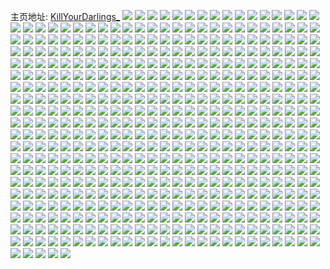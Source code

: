 主页地址: [KillYourDarlings_](https://weibo.com/u/5675084008) 
![](https://wx4.sinaimg.cn/mw2000/006c44B2gy1grkcmzh62hj60ts1nukjm02.jpg) 
![](https://wx4.sinaimg.cn/mw2000/006c44B2gy1grioc88f23j30wc0dmjw3.jpg) 
![](https://wx4.sinaimg.cn/mw2000/006c44B2gy1grioatio2ej30q00q0q6l.jpg) 
![](https://wx4.sinaimg.cn/mw2000/006c44B2gy1grdfnotu1mj31w11vi4av.jpg) 
![](https://wx4.sinaimg.cn/mw2000/006c44B2gy1grdfnuifycj321f20j16f.jpg) 
![](https://wx4.sinaimg.cn/mw2000/006c44B2gy1grcb7qjt9ej30yi22okjo.jpg) 
![](https://wx4.sinaimg.cn/mw2000/006c44B2gy1grb4yw6gv0j31220y6tfx.jpg) 
![](https://wx4.sinaimg.cn/mw2000/006c44B2gy1gr9xqyslvgj32c03401kx.jpg) 
![](https://wx4.sinaimg.cn/mw2000/006c44B2gy1gr8x1989a4j30dc0500t4.jpg) 
![](https://wx4.sinaimg.cn/mw2000/006c44B2gy1gr61z2fl90j32c0340qtp.jpg) 
![](https://wx4.sinaimg.cn/mw2000/006c44B2gy1gr61z4l1njj62c0340qun02.jpg) 
![](https://wx4.sinaimg.cn/mw2000/006c44B2gy1gr61z0hb47j32c0340b0w.jpg) 
![](https://wx4.sinaimg.cn/mw2000/006c44B2gy1gr61z78rxmj32c03404oe.jpg) 
![](https://wx4.sinaimg.cn/mw2000/006c44B2gy1gr2mij1nrmj31y62xbqv6.jpg) 
![](https://wx4.sinaimg.cn/mw2000/006c44B2gy1gr2mftvchcj31jk2abb29.jpg) 
![](https://wx4.sinaimg.cn/mw2000/006c44B2gy1gr0khbdt8ej30ru1ag490.jpg) 
![](https://wx4.sinaimg.cn/mw2000/006c44B2gy1gqzdhpvbm4j30yi0wx10c.jpg) 
![](https://wx4.sinaimg.cn/mw2000/006c44B2gy1gqz5e2w9yzj31o0280x6p.jpg) 
![](https://wx4.sinaimg.cn/mw2000/006c44B2gy1gqz5diimf7j31o0280x6p.jpg) 
![](https://wx4.sinaimg.cn/mw2000/006c44B2gy1gqz5dpcmyfj31o0280e82.jpg) 
![](https://wx4.sinaimg.cn/mw2000/006c44B2gy1gqz5du25uyj31o02807wi.jpg) 
![](https://wx4.sinaimg.cn/mw2000/006c44B2gy1gqxfjki1myj312f12fk9i.jpg) 
![](https://wx4.sinaimg.cn/mw2000/006c44B2gy1gqxfjjlr54j313x1am4qp.jpg) 
![](https://wx4.sinaimg.cn/mw2000/006c44B2gy1gqqio2uxykj32ds1sce82.jpg) 
![](https://wx4.sinaimg.cn/mw2000/006c44B2gy1gqqio53e0aj32c03404qq.jpg) 
![](https://wx4.sinaimg.cn/mw2000/006c44B2gy1gqqinzh7clj32c0340qv7.jpg) 
![](https://wx4.sinaimg.cn/mw2000/006c44B2gy1gqpy8xzx40j32c0340e4r.jpg) 
![](https://wx4.sinaimg.cn/mw2000/006c44B2gy1gqeyyiulrej30kr0zkwhp.jpg) 
![](https://wx4.sinaimg.cn/mw2000/006c44B2gy1gq8u6qrb64j30ru1wrguc.jpg) 
![](https://wx4.sinaimg.cn/mw2000/006c44B2gy1gq5pe9njtgj30es0esq4f.jpg) 
![](https://wx4.sinaimg.cn/mw2000/006c44B2gy1gq58jb4v1vj30sw1qjk05.jpg) 
![](https://wx4.sinaimg.cn/mw2000/006c44B2gy1gq58j933rtj30st1qb7h7.jpg) 
![](https://wx4.sinaimg.cn/mw2000/006c44B2gy1gq58ja9pwkj30p11i6k0l.jpg) 
![](https://wx4.sinaimg.cn/mw2000/006c44B2gy1gq58j7m5pdj30tf1rogxy.jpg) 
![](https://wx4.sinaimg.cn/mw2000/006c44B2gy1gpzrsvb9awj31ac1psb2g.jpg) 
![](https://wx4.sinaimg.cn/mw2000/006c44B2gy1gpzrt5fhsoj31ac1psnpj.jpg) 
![](https://wx4.sinaimg.cn/mw2000/006c44B2gy1gpzrtfmxvmj31ac1psqvc.jpg) 
![](https://wx4.sinaimg.cn/mw2000/006c44B2gy1gpzrtof94aj31ac1ps4qw.jpg) 
![](https://wx4.sinaimg.cn/mw2000/006c44B2gy1gpzru093j9j31ac1ps1l5.jpg) 
![](https://wx4.sinaimg.cn/mw2000/006c44B2gy1gpzruabbx2j31ac1psx6w.jpg) 
![](https://wx4.sinaimg.cn/mw2000/006c44B2gy1gpzrukcr0wj31ac1ps4qx.jpg) 
![](https://wx4.sinaimg.cn/mw2000/006c44B2gy1gpzrutp23hj31ac1psb2g.jpg) 
![](https://wx4.sinaimg.cn/mw2000/006c44B2gy1gpzrsl783nj31ac1psx6v.jpg) 
![](https://wx4.sinaimg.cn/mw2000/006c44B2gy1gpykucfrs2j30u0148wu7.jpg) 
![](https://wx4.sinaimg.cn/mw2000/006c44B2gy1gpv9r398f7j30jl0u0ngj.jpg) 
![](https://wx4.sinaimg.cn/mw2000/006c44B2gy1gpv9r9gkkmj30u0190e81.jpg) 
![](https://wx4.sinaimg.cn/mw2000/006c44B2gy1gpv9rd401qj31ds22n4ok.jpg) 
![](https://wx4.sinaimg.cn/mw2000/006c44B2gy1gpv9retsp5j31900u0gxf.jpg) 
![](https://wx4.sinaimg.cn/mw2000/006c44B2gy1gpv96eat6hj322o340npe.jpg) 
![](https://wx4.sinaimg.cn/mw2000/006c44B2gy1gpv6b4h52tj30u0140thg.jpg) 
![](https://wx4.sinaimg.cn/mw2000/006c44B2gy1gpv6b4u6tjj30u0140ai4.jpg) 
![](https://wx4.sinaimg.cn/mw2000/006c44B2gy1gpv1th99fxj31ps1acqv9.jpg) 
![](https://wx4.sinaimg.cn/mw2000/006c44B2gy1gptijz41uxj30yi22o7wj.jpg) 
![](https://wx4.sinaimg.cn/mw2000/006c44B2gy1gptik190q9j30yi22o7wj.jpg) 
![](https://wx4.sinaimg.cn/mw2000/006c44B2gy1gptik44hdlj30yi22ob2b.jpg) 
![](https://wx4.sinaimg.cn/mw2000/006c44B2gy1gptik7eeq9j30yi22o7wi.jpg) 
![](https://wx4.sinaimg.cn/mw2000/006c44B2gy1gptijwsdbuj30yi22ob2b.jpg) 
![](https://wx4.sinaimg.cn/mw2000/006c44B2gy1gptik8u1nvj30yi22ou0x.jpg) 
![](https://wx4.sinaimg.cn/mw2000/006c44B2gy1gptikaxzujj30yi22o7wj.jpg) 
![](https://wx4.sinaimg.cn/mw2000/006c44B2gy1gptilxx550j30yi22ob2b.jpg) 
![](https://wx4.sinaimg.cn/mw2000/006c44B2gy1gprdi25ogmj30yi22oqvd.jpg) 
![](https://wx4.sinaimg.cn/mw2000/006c44B2gy1gpr8jlbwihj30yi22owng.jpg) 
![](https://wx4.sinaimg.cn/mw2000/006c44B2gy1gpq5gfxr03j30yi22ku0n.jpg) 
![](https://wx4.sinaimg.cn/mw2000/006c44B2gy1gpo111a32tj33402c0kjm.jpg) 
![](https://wx4.sinaimg.cn/mw2000/006c44B2gy1gpn1cpp38qj32c0340u0x.jpg) 
![](https://wx4.sinaimg.cn/mw2000/006c44B2gy1gpn1d1cey7j32c0340115.jpg) 
![](https://wx4.sinaimg.cn/mw2000/006c44B2gy1gpn1d5cvo4j32c0340npd.jpg) 
![](https://wx4.sinaimg.cn/mw2000/006c44B2gy1gpn1cnasa3j32801o0b2a.jpg) 
![](https://wx4.sinaimg.cn/mw2000/006c44B2gy1gpn1chopruj32c03404qq.jpg) 
![](https://wx4.sinaimg.cn/mw2000/006c44B2gy1gpn1db4bt7j32801o0qv6.jpg) 
![](https://wx4.sinaimg.cn/mw2000/006c44B2gy1gpn1cu2xqrj32801o0b2a.jpg) 
![](https://wx4.sinaimg.cn/mw2000/006c44B2gy1gpn1cyrknrj32c0340u0x.jpg) 
![](https://wx4.sinaimg.cn/mw2000/006c44B2gy1gpn1cf75asj32801o04qq.jpg) 
![](https://wx4.sinaimg.cn/mw2000/006c44B2gy1gpjiok2xogj30j30c2jsk.jpg) 
![](https://wx4.sinaimg.cn/mw2000/006c44B2gy1gpilfphvzoj30yi22oh3x.jpg) 
![](https://wx4.sinaimg.cn/mw2000/006c44B2gy1gpilfq6hhrj30tz0aqwhf.jpg) 
![](https://wx4.sinaimg.cn/mw2000/006c44B2gy1gphc7u07fgj33402c0npd.jpg) 
![](https://wx4.sinaimg.cn/mw2000/006c44B2gy1gphcng8gusj33402c0e82.jpg) 
![](https://wx4.sinaimg.cn/mw2000/006c44B2gy1gphcncktohj33402c0hdu.jpg) 
![](https://wx4.sinaimg.cn/mw2000/006c44B2gy1gphc7glbw5j33402c0e82.jpg) 
![](https://wx4.sinaimg.cn/mw2000/006c44B2gy1gphcnjaurmj33402c0b2a.jpg) 
![](https://wx4.sinaimg.cn/mw2000/006c44B2gy1gphcnnrk1ij33402c0hdu.jpg) 
![](https://wx4.sinaimg.cn/mw2000/006c44B2gy1gphcnqkikgj33402c0u0x.jpg) 
![](https://wx4.sinaimg.cn/mw2000/006c44B2gy1gphcnv44xoj33402c0b2a.jpg) 
![](https://wx4.sinaimg.cn/mw2000/006c44B2gy1gphcp8xrzoj32c03407wi.jpg) 
![](https://wx4.sinaimg.cn/mw2000/006c44B2gy1gpejr76l7cj30e60d7dkt.jpg) 
![](https://wx4.sinaimg.cn/mw2000/006c44B2gy1gpdvp3stntj32c03401kz.jpg) 
![](https://wx4.sinaimg.cn/mw2000/006c44B2gy1gpdhp6erhgj31jk1jk1kx.jpg) 
![](https://wx4.sinaimg.cn/mw2000/006c44B2gy1gpdhp7l6gej31jk1jk1kx.jpg) 
![](https://wx4.sinaimg.cn/mw2000/006c44B2gy1gpdhp9flbcj311x1kw4ly.jpg) 
![](https://wx4.sinaimg.cn/mw2000/006c44B2gy1gpdhp8jol8j30xc1h2n8x.jpg) 
![](https://wx4.sinaimg.cn/mw2000/006c44B2gy1gpdhnn7ru1j30kg0pkgn9.jpg) 
![](https://wx4.sinaimg.cn/mw2000/006c44B2gy1gpddrxq05wj30bt0aqq3z.jpg) 
![](https://wx4.sinaimg.cn/mw2000/006c44B2gy1gpdaipeimoj30ru0yxgtu.jpg) 
![](https://wx4.sinaimg.cn/mw2000/006c44B2ly1gp4l3d587aj30hs0gtq4q.jpg) 
![](https://wx4.sinaimg.cn/mw2000/006c44B2ly1gp3hh4gv7jj30yi1rj140.jpg) 
![](https://wx4.sinaimg.cn/mw2000/006c44B2ly1gp3hh5a70dj30cm0hd76g.jpg) 
![](https://wx4.sinaimg.cn/mw2000/006c44B2ly1gp162umswzj32xh4e7kjo.jpg) 
![](https://wx4.sinaimg.cn/mw2000/006c44B2gy1goybgiodkgj30go0h3tai.jpg) 
![](https://wx4.sinaimg.cn/mw2000/006c44B2gy1goybgj3bjzj30gm09vgnu.jpg) 
![](https://wx4.sinaimg.cn/mw2000/006c44B2gy1gov9nniffjj32801o01ky.jpg) 
![](https://wx4.sinaimg.cn/mw2000/006c44B2gy1gov9npgtp1j32801o01ky.jpg) 
![](https://wx4.sinaimg.cn/mw2000/006c44B2gy1gov4t3nmnoj32c0340qv5.jpg) 
![](https://wx4.sinaimg.cn/mw2000/006c44B2gy1gov4t5lmbzj32c0340kjl.jpg) 
![](https://wx4.sinaimg.cn/mw2000/006c44B2ly1gorvj82wysj32c0340du1.jpg) 
![](https://wx4.sinaimg.cn/mw2000/006c44B2ly1gorvj5ud58j32c0340hdt.jpg) 
![](https://wx4.sinaimg.cn/mw2000/006c44B2ly1gorvj4kp09j30pt1eah13.jpg) 
![](https://wx4.sinaimg.cn/mw2000/006c44B2ly1gopl765sx8j31ps1acnpk.jpg) 
![](https://wx4.sinaimg.cn/mw2000/006c44B2ly1gopl7bw2fcj31ps1ackju.jpg) 
![](https://wx4.sinaimg.cn/mw2000/006c44B2ly1gopl7hxkrfj31ps1acx6v.jpg) 
![](https://wx4.sinaimg.cn/mw2000/006c44B2ly1gopl7npwj7j31ps1acu14.jpg) 
![](https://wx4.sinaimg.cn/mw2000/006c44B2ly1gopl7s38wqj31ps1acu14.jpg) 
![](https://wx4.sinaimg.cn/mw2000/006c44B2ly1gopl720ba5j31ps15in1l.jpg) 
![](https://wx4.sinaimg.cn/mw2000/006c44B2ly1golrll2tlkj30ru10idt9.jpg) 
![](https://wx4.sinaimg.cn/mw2000/006c44B2ly1golrlje5lrj30ru10knam.jpg) 
![](https://wx4.sinaimg.cn/mw2000/006c44B2ly1golrllo32xj30ny0ol74m.jpg) 
![](https://wx4.sinaimg.cn/mw2000/006c44B2ly1golrln4kudj30ru0sjqc6.jpg) 
![](https://wx4.sinaimg.cn/mw2000/006c44B2ly1golrle63byj30ru0s2k0u.jpg) 
![](https://wx4.sinaimg.cn/mw2000/006c44B2ly1golrlm1yftj30ny0ol74m.jpg) 
![](https://wx4.sinaimg.cn/mw2000/006c44B2ly1golrlcri27j31mc25sb29.jpg) 
![](https://wx4.sinaimg.cn/mw2000/006c44B2ly1golrlhxptvj31mc25se81.jpg) 
![](https://wx4.sinaimg.cn/mw2000/006c44B2ly1golrl8bs0pj30ny0ol74m.jpg) 
![](https://wx4.sinaimg.cn/mw2000/006c44B2ly1gojj5nn347j31ds22nazp.jpg) 
![](https://wx4.sinaimg.cn/mw2000/006c44B2ly1gojj5lojlqj31ds22n4ok.jpg) 
![](https://wx4.sinaimg.cn/mw2000/006c44B2ly1gofsdiic2zj33402c0x6q.jpg) 
![](https://wx4.sinaimg.cn/mw2000/006c44B2ly1gofs6qa9awj33402c04qq.jpg) 
![](https://wx4.sinaimg.cn/mw2000/006c44B2ly1gofsdqt8bfj33402c0hdt.jpg) 
![](https://wx4.sinaimg.cn/mw2000/006c44B2ly1gofsdf5upwj33402c0u0y.jpg) 
![](https://wx4.sinaimg.cn/mw2000/006c44B2ly1gofs6lzmsij32c0340hdv.jpg) 
![](https://wx4.sinaimg.cn/mw2000/006c44B2ly1gofse6letzj33402c0e83.jpg) 
![](https://wx4.sinaimg.cn/mw2000/006c44B2ly1go7v2vs5grj30yi22o4qp.jpg) 
![](https://wx4.sinaimg.cn/mw2000/006c44B2ly1go5fnnjvxsj32c03401kx.jpg) 
![](https://wx4.sinaimg.cn/mw2000/006c44B2ly1go5fnoo0drj32c0340k2z.jpg) 
![](https://wx4.sinaimg.cn/mw2000/006c44B2ly1go5fnrn0ylj33402c0b2a.jpg) 
![](https://wx4.sinaimg.cn/mw2000/006c44B2ly1go5fnur4avj33402c01ky.jpg) 
![](https://wx4.sinaimg.cn/mw2000/006c44B2ly1go28p8sgqvj30tz0l7117.jpg) 
![](https://wx4.sinaimg.cn/mw2000/006c44B2gy1gnu8pbrpwoj30yi22ob2g.jpg) 
![](https://wx4.sinaimg.cn/mw2000/006c44B2gy1gnu8p23867j30yi22ou13.jpg) 
![](https://wx4.sinaimg.cn/mw2000/006c44B2gy1gnu8hxypj3j30u011htf1.jpg) 
![](https://wx4.sinaimg.cn/mw2000/006c44B2gy1gnu8f99rg2j30u011igoj.jpg) 
![](https://wx4.sinaimg.cn/mw2000/006c44B2gy1gnu8faletij30u011ego4.jpg) 
![](https://wx4.sinaimg.cn/mw2000/006c44B2gy1gnu8fc7p0gj30u011eq5d.jpg) 
![](https://wx4.sinaimg.cn/mw2000/006c44B2gy1gnt7idn1asj32c0340u0y.jpg) 
![](https://wx4.sinaimg.cn/mw2000/006c44B2gy1gnm637zj3wj32c03401ky.jpg) 
![](https://wx4.sinaimg.cn/mw2000/006c44B2gy1gnm62ye69yj33402c07wh.jpg) 
![](https://wx4.sinaimg.cn/mw2000/006c44B2gy1gnigv1hzewj32c0340u0x.jpg) 
![](https://wx4.sinaimg.cn/mw2000/006c44B2gy1gnigxxjbq2j31400u0gqv.jpg) 
![](https://wx4.sinaimg.cn/mw2000/006c44B2gy1gncvgngpg0j30yi22oqv9.jpg) 
![](https://wx4.sinaimg.cn/mw2000/006c44B2gy1gn80v5l0csj30fb0ehq4z.jpg) 
![](https://wx4.sinaimg.cn/mw2000/006c44B2gy1gn80v50e0jj30gt0gvq5o.jpg) 
![](https://wx4.sinaimg.cn/mw2000/006c44B2gy1gn80v6822dj30ig0gvwg8.jpg) 
![](https://wx4.sinaimg.cn/mw2000/006c44B2gy1gn80v7aq6hj31501t67wi.jpg) 
![](https://wx4.sinaimg.cn/mw2000/006c44B2gy1gn38icln1uj32801o04qr.jpg) 
![](https://wx4.sinaimg.cn/mw2000/006c44B2gy1gn38ijgif4j32801o01kz.jpg) 
![](https://wx4.sinaimg.cn/mw2000/006c44B2gy1gn38i5w9zxj31xw2s5x6p.jpg) 
![](https://wx4.sinaimg.cn/mw2000/006c44B2gy1gn38iqb7waj31o0280kjl.jpg) 
![](https://wx4.sinaimg.cn/mw2000/006c44B2gy1gn38in70l7j31o0280kjl.jpg) 
![](https://wx4.sinaimg.cn/mw2000/006c44B2gy1gn38izvjomj32c0340b2b.jpg) 
![](https://wx4.sinaimg.cn/mw2000/006c44B2gy1gn38ispstqj33402c0b29.jpg) 
![](https://wx4.sinaimg.cn/mw2000/006c44B2gy1gn38j0xn0ej30lm0icmzl.jpg) 
![](https://wx4.sinaimg.cn/mw2000/006c44B2gy1gn38j1y655j30pj0mljv0.jpg) 
![](https://wx4.sinaimg.cn/mw2000/006c44B2gy1gn004c5hi5j33402c0kjo.jpg) 
![](https://wx4.sinaimg.cn/mw2000/006c44B2gy1gn003qw5o1j30ru15q4qp.jpg) 
![](https://wx4.sinaimg.cn/mw2000/006c44B2gy1gn003t44h4j30ru1qle81.jpg) 
![](https://wx4.sinaimg.cn/mw2000/006c44B2gy1gn0036pn4oj30ru1s2e81.jpg) 
![](https://wx4.sinaimg.cn/mw2000/006c44B2gy1gn003upwqlj30ru1lze81.jpg) 
![](https://wx4.sinaimg.cn/mw2000/006c44B2gy1gn0047jefzj33402c0x6s.jpg) 
![](https://wx4.sinaimg.cn/mw2000/006c44B2gy1gn0042w25aj32c0202b2b.jpg) 
![](https://wx4.sinaimg.cn/mw2000/006c44B2gy1gn003ywmj9j33402c0kjp.jpg) 
![](https://wx4.sinaimg.cn/mw2000/006c44B2gy1gn003landgj32c02e2hdv.jpg) 
![](https://wx4.sinaimg.cn/mw2000/006c44B2gy1gmy680q8igj30yi0bzk4g.jpg) 
![](https://wx4.sinaimg.cn/mw2000/006c44B2gy1gmy4pm1tkej30yi22owsu.jpg) 
![](https://wx4.sinaimg.cn/mw2000/006c44B2gy1gmtb10txbjj30gb0gagmg.jpg) 
![](https://wx4.sinaimg.cn/mw2000/006c44B2gy1gmpnqu6oz1j32c0340qv6.jpg) 
![](https://wx4.sinaimg.cn/mw2000/006c44B2ly1gmncoevaq4j32c03401ky.jpg) 
![](https://wx4.sinaimg.cn/mw2000/006c44B2ly1gmnco57d9pj30wm10ntan.jpg) 
![](https://wx4.sinaimg.cn/mw2000/006c44B2ly1gmnco9tsmmj32c0340b2a.jpg) 
![](https://wx4.sinaimg.cn/mw2000/006c44B2ly1gmncoc86tnj32c0340kjl.jpg) 
![](https://wx4.sinaimg.cn/mw2000/006c44B2gy1gmlysgpdnaj31sc12978n.jpg) 
![](https://wx4.sinaimg.cn/mw2000/006c44B2gy1gmirg8e9suj33402c0b2a.jpg) 
![](https://wx4.sinaimg.cn/mw2000/006c44B2gy1gmirg796yrj32c03407wj.jpg) 
![](https://wx4.sinaimg.cn/mw2000/006c44B2gy1gmirgdrx33j32c03401kz.jpg) 
![](https://wx4.sinaimg.cn/mw2000/006c44B2gy1gmirgfqoknj33402c0ax0.jpg) 
![](https://wx4.sinaimg.cn/mw2000/006c44B2gy1gmirgez8hyj32c03401ky.jpg) 
![](https://wx4.sinaimg.cn/mw2000/006c44B2gy1gmirghiwgdj32c0340kjm.jpg) 
![](https://wx4.sinaimg.cn/mw2000/006c44B2gy1gmbz4iwognj30u00svkjl.jpg) 
![](https://wx4.sinaimg.cn/mw2000/006c44B2gy1gmbz4dx583j30u00k3nd4.jpg) 
![](https://wx4.sinaimg.cn/mw2000/006c44B2gy1gmay9b83yfj31jk111qdn.jpg) 
![](https://wx4.sinaimg.cn/mw2000/006c44B2gy1gm4047cs6oj33402c0e81.jpg) 
![](https://wx4.sinaimg.cn/mw2000/006c44B2gy1gm1ofqlvt7j30yi0i2jtk.jpg) 
![](https://wx4.sinaimg.cn/mw2000/006c44B2gy1gm0an5zum8j31ac1psb2l.jpg) 
![](https://wx4.sinaimg.cn/mw2000/006c44B2gy1gm0an5zum8j31ac1psb2l.jpg) 
![](https://wx4.sinaimg.cn/mw2000/006c44B2gy1gm0e0263xaj31ac1pswp7.jpg) 
![](https://wx4.sinaimg.cn/mw2000/006c44B2gy1glzixagt95j30go0fr75z.jpg) 
![](https://wx4.sinaimg.cn/mw2000/006c44B2gy1glz5l6am7pj32c0340x1c.jpg) 
![](https://wx4.sinaimg.cn/mw2000/006c44B2gy1glxv0d4z05j33402c0e82.jpg) 
![](https://wx4.sinaimg.cn/mw2000/006c44B2gy1glxuzzxjiyj32c0340qv7.jpg) 
![](https://wx4.sinaimg.cn/mw2000/006c44B2gy1glxv01vf0xj32c0340npf.jpg) 
![](https://wx4.sinaimg.cn/mw2000/006c44B2gy1glxv03l9wdj32c0340qv7.jpg) 
![](https://wx4.sinaimg.cn/mw2000/006c44B2gy1glxv05e8i2j32c03407wj.jpg) 
![](https://wx4.sinaimg.cn/mw2000/006c44B2gy1glxv07bxulj32c0340npe.jpg) 
![](https://wx4.sinaimg.cn/mw2000/006c44B2gy1glxv0bhhlsj32c0340npe.jpg) 
![](https://wx4.sinaimg.cn/mw2000/006c44B2gy1glxuzwkrwqj32c0340kjm.jpg) 
![](https://wx4.sinaimg.cn/mw2000/006c44B2gy1glxuzy4b6tj32c0340qv6.jpg) 
![](https://wx4.sinaimg.cn/mw2000/006c44B2gy1glxv09drckj32c0340hdw.jpg) 
![](https://wx4.sinaimg.cn/mw2000/006c44B2gy1glwzgmn1ywj30yh0x2tef.jpg) 
![](https://wx4.sinaimg.cn/mw2000/006c44B2gy1glwzgltouwj30yh0undrl.jpg) 
![](https://wx4.sinaimg.cn/mw2000/006c44B2gy1glwzgn7qeyj30yh0bqtc0.jpg) 
![](https://wx4.sinaimg.cn/mw2000/006c44B2ly1glmvjfh96yj322o0yib2f.jpg) 
![](https://wx4.sinaimg.cn/mw2000/006c44B2ly1glmvjhe4wuj322o0yi4qw.jpg) 
![](https://wx4.sinaimg.cn/mw2000/006c44B2ly1glmvjjasqxj322o0yi1l4.jpg) 
![](https://wx4.sinaimg.cn/mw2000/006c44B2ly1glmvjdeqtyj322o0yiu13.jpg) 
![](https://wx4.sinaimg.cn/mw2000/006c44B2ly1gldj8utn9uj30yi22oqv7.jpg) 
![](https://wx4.sinaimg.cn/mw2000/006c44B2ly1gl9xej1bgjj33402c0u0y.jpg) 
![](https://wx4.sinaimg.cn/mw2000/006c44B2ly1gl9xekh56rj329r3enqv8.jpg) 
![](https://wx4.sinaimg.cn/mw2000/006c44B2ly1gl9xembtoxj329r3enu10.jpg) 
![](https://wx4.sinaimg.cn/mw2000/006c44B2ly1gl9xepbrefj31ur467b2c.jpg) 
![](https://wx4.sinaimg.cn/mw2000/006c44B2gy1gl7m5f5a4qj30yi0gbq7b.jpg) 
![](https://wx4.sinaimg.cn/mw2000/006c44B2ly1gl43ztwdokj30ru0lf0wl.jpg) 
![](https://wx4.sinaimg.cn/mw2000/006c44B2ly1gl43zuoydqj30ru0khwia.jpg) 
![](https://wx4.sinaimg.cn/mw2000/006c44B2ly1gl442dsl4tj31ps1achdw.jpg) 
![](https://wx4.sinaimg.cn/mw2000/006c44B2ly1gl442pyta6j31ps1ac7wi.jpg) 
![](https://wx4.sinaimg.cn/mw2000/006c44B2ly1gl1l2i1rb9j30yi22ox6v.jpg) 
![](https://wx4.sinaimg.cn/mw2000/006c44B2ly1gkzzp4w91kj30v90wldmj.jpg) 
![](https://wx4.sinaimg.cn/mw2000/006c44B2ly1gkx8pmridij30pv1fvhdt.jpg) 
![](https://wx4.sinaimg.cn/mw2000/006c44B2ly1gkx8pi8ofcj30q21fohdt.jpg) 
![](https://wx4.sinaimg.cn/mw2000/006c44B2ly1gkx8otpwwlj32c0340hdt.jpg) 
![](https://wx4.sinaimg.cn/mw2000/006c44B2ly1gkx8p3n499j32c03407wi.jpg) 
![](https://wx4.sinaimg.cn/mw2000/006c44B2ly1gknx4c75xhj33402c04qr.jpg) 
![](https://wx4.sinaimg.cn/mw2000/006c44B2ly1gknx4op75sj33402c04qs.jpg) 
![](https://wx4.sinaimg.cn/mw2000/006c44B2ly1gkeqwl1lvjj30tz159dym.jpg) 
![](https://wx4.sinaimg.cn/mw2000/006c44B2gy1gkcgrzm24jj30yi22ohdu.jpg) 
![](https://wx4.sinaimg.cn/mw2000/006c44B2ly1gk9zjw9tebj321m1fje81.jpg) 
![](https://wx4.sinaimg.cn/mw2000/006c44B2ly1gk9zjrb8yrj32c0340hdv.jpg) 
![](https://wx4.sinaimg.cn/mw2000/006c44B2ly1gk9zjy31tsj32c03407wi.jpg) 
![](https://wx4.sinaimg.cn/mw2000/006c44B2ly1gk9zjtxql3j31o0280hdu.jpg) 
![](https://wx4.sinaimg.cn/mw2000/006c44B2gy1gk8shsc3acj30tz0rjwpt.jpg) 
![](https://wx4.sinaimg.cn/mw2000/006c44B2ly1gk7b52alsrj309x09yq5a.jpg) 
![](https://wx4.sinaimg.cn/mw2000/006c44B2ly1gk6mq4en8sj30ru250wnc.jpg) 
![](https://wx4.sinaimg.cn/mw2000/006c44B2gy1gk3pydme9wj30yi22oqva.jpg) 
![](https://wx4.sinaimg.cn/mw2000/006c44B2ly1gk1dtromxhj30we0ffn0a.jpg) 
![](https://wx4.sinaimg.cn/mw2000/006c44B2ly1gk1du7qb43j31o0280b2b.jpg) 
![](https://wx4.sinaimg.cn/mw2000/006c44B2ly1gk1duaoaesj31o0280b29.jpg) 
![](https://wx4.sinaimg.cn/mw2000/006c44B2ly1gk1dttl42yj30ru0po45g.jpg) 
![](https://wx4.sinaimg.cn/mw2000/006c44B2ly1gk1du1rp0nj31o0280u0y.jpg) 
![](https://wx4.sinaimg.cn/mw2000/006c44B2ly1gk1dtvgy4lj31mc25saux.jpg) 
![](https://wx4.sinaimg.cn/mw2000/006c44B2ly1gk1dtp17nzj31mc25su0x.jpg) 
![](https://wx4.sinaimg.cn/mw2000/006c44B2ly1gk1dudjbajj31o0280kjl.jpg) 
![](https://wx4.sinaimg.cn/mw2000/006c44B2ly1gk1dukbkn2j31mc25sttc.jpg) 
![](https://wx4.sinaimg.cn/mw2000/006c44B2ly1gk1duifiprj32c0340npe.jpg) 
![](https://wx4.sinaimg.cn/mw2000/006c44B2ly1gk1dtsxgvij31mc25s1b8.jpg) 
![](https://wx4.sinaimg.cn/mw2000/006c44B2ly1gk1dtqvlgej31o01o0kch.jpg) 
![](https://wx4.sinaimg.cn/mw2000/006c44B2ly1gjzj6jtwqxj30xn1rihaz.jpg) 
![](https://wx4.sinaimg.cn/mw2000/006c44B2ly1gjzj6ash6qj31402047wh.jpg) 
![](https://wx4.sinaimg.cn/mw2000/006c44B2ly1gjzj6ecx2pj311f22p7wh.jpg) 
![](https://wx4.sinaimg.cn/mw2000/006c44B2gy1gjqad5sf76j31o0280b2b.jpg) 
![](https://wx4.sinaimg.cn/mw2000/006c44B2ly1gjq8xiekxlj31a014wdrv.jpg) 
![](https://wx4.sinaimg.cn/mw2000/006c44B2ly1gjq8yj8yzwj31o02807wj.jpg) 
![](https://wx4.sinaimg.cn/mw2000/006c44B2gy1gjqaczdm91j31bm1bmb29.jpg) 
![](https://wx4.sinaimg.cn/mw2000/006c44B2ly1gjmtvqbjaij30u00guwg9.jpg) 
![](https://wx4.sinaimg.cn/mw2000/006c44B2gy1gjkgioyj02j30vm0tytjz.jpg) 
![](https://wx4.sinaimg.cn/mw2000/006c44B2ly1gjif687d5sj30yi22ob2h.jpg) 
![](https://wx4.sinaimg.cn/mw2000/006c44B2ly1gjg5b28tnkj306o06oq35.jpg) 
![](https://wx4.sinaimg.cn/mw2000/006c44B2ly1gje4wrkz9yj30yh1acwyo.jpg) 
![](https://wx4.sinaimg.cn/mw2000/006c44B2ly1gj9xaqlvjej30yi132hdt.jpg) 
![](https://wx4.sinaimg.cn/mw2000/006c44B2ly1gj94gtjiehj30yi22o4qu.jpg) 
![](https://wx4.sinaimg.cn/mw2000/006c44B2ly1gj94glmms6j30yi22okjr.jpg) 
![](https://wx4.sinaimg.cn/mw2000/006c44B2ly1gj94h4v7juj30yi22oe88.jpg) 
![](https://wx4.sinaimg.cn/mw2000/006c44B2ly1giyfd5o8kbj30yi22ox6w.jpg) 
![](https://wx4.sinaimg.cn/mw2000/006c44B2ly1giwcarob6dj31sc2dsu0x.jpg) 
![](https://wx4.sinaimg.cn/mw2000/006c44B2ly1giwcagxhvtj31ns0sk7kt.jpg) 
![](https://wx4.sinaimg.cn/mw2000/006c44B2ly1giwcappf5oj32c0340x6q.jpg) 
![](https://wx4.sinaimg.cn/mw2000/006c44B2ly1giwcb4v3koj30hw0twqu0.jpg) 
![](https://wx4.sinaimg.cn/mw2000/006c44B2ly1giwcbpgai9j30u0140e81.jpg) 
![](https://wx4.sinaimg.cn/mw2000/006c44B2ly1giwcafqq7ej31670ze7nc.jpg) 
![](https://wx4.sinaimg.cn/mw2000/006c44B2ly1giwcdk5brjj32801o0u0y.jpg) 
![](https://wx4.sinaimg.cn/mw2000/006c44B2ly1giwcagcsfaj31510wuh1r.jpg) 
![](https://wx4.sinaimg.cn/mw2000/006c44B2ly1giwcainvpwj31o0280qv5.jpg) 
![](https://wx4.sinaimg.cn/mw2000/006c44B2ly1giw34qmbqsj32c0340qv5.jpg) 
![](https://wx4.sinaimg.cn/mw2000/006c44B2ly1giw34sp6dmj32c03407np.jpg) 
![](https://wx4.sinaimg.cn/mw2000/006c44B2ly1giw34uq5vfj32c03404qq.jpg) 
![](https://wx4.sinaimg.cn/mw2000/006c44B2ly1giw34xbub1j32c0340npd.jpg) 
![](https://wx4.sinaimg.cn/mw2000/006c44B2ly1giw350j7x2j32c0340e83.jpg) 
![](https://wx4.sinaimg.cn/mw2000/006c44B2ly1giw352dlugj32c0340hdu.jpg) 
![](https://wx4.sinaimg.cn/mw2000/006c44B2ly1giw357qs16j32c03407wj.jpg) 
![](https://wx4.sinaimg.cn/mw2000/006c44B2ly1giw359cggdj33402c04qq.jpg) 
![](https://wx4.sinaimg.cn/mw2000/006c44B2ly1giw35bmq99j33402c0npd.jpg) 
![](https://wx4.sinaimg.cn/mw2000/006c44B2gy1gity5rkauoj30n01dsdhy.jpg) 
![](https://wx4.sinaimg.cn/mw2000/006c44B2ly1gisb5y0inrj30yi22onpg.jpg) 
![](https://wx4.sinaimg.cn/mw2000/006c44B2ly1gimryra8wjj30u01sxww2.jpg) 
![](https://wx4.sinaimg.cn/mw2000/006c44B2ly1gilxuljjalj30ri0mfn7o.jpg) 
![](https://wx4.sinaimg.cn/mw2000/006c44B2ly1gilxup6id4j30ru1mqk9m.jpg) 
![](https://wx4.sinaimg.cn/mw2000/006c44B2ly1gilxujxil5j30ru1gkh0j.jpg) 
![](https://wx4.sinaimg.cn/mw2000/006c44B2gy1gik30fysy0j30tt1k4b29.jpg) 
![](https://wx4.sinaimg.cn/mw2000/006c44B2gy1gii84g75vnj31o0280kjm.jpg) 
![](https://wx4.sinaimg.cn/mw2000/006c44B2gy1gii84nkvlvj31o0280e82.jpg) 
![](https://wx4.sinaimg.cn/mw2000/006c44B2gy1gii84qoh17j30ru15qwtn.jpg) 
![](https://wx4.sinaimg.cn/mw2000/006c44B2gy1gii84bp0a7j30ru15qtng.jpg) 
![](https://wx4.sinaimg.cn/mw2000/006c44B2gy1gifpvgm9jdj32c0340u0x.jpg) 
![](https://wx4.sinaimg.cn/mw2000/006c44B2gy1gifpviglzzj32c0340u0x.jpg) 
![](https://wx4.sinaimg.cn/mw2000/006c44B2ly1gic9esml7dj322o0yi7wr.jpg) 
![](https://wx4.sinaimg.cn/mw2000/006c44B2ly1gia77l3sfnj30qo208wmj.jpg) 
![](https://wx4.sinaimg.cn/mw2000/006c44B2ly1gia77md46uj30qo208n54.jpg) 
![](https://wx4.sinaimg.cn/mw2000/006c44B2gy1gi6wdpw71hj32c0340x6p.jpg) 
![](https://wx4.sinaimg.cn/mw2000/006c44B2gy1gi6exl9er1j30tz0xa16l.jpg) 
![](https://wx4.sinaimg.cn/mw2000/006c44B2gy1gi4borklgyj31f525skdn.jpg) 
![](https://wx4.sinaimg.cn/mw2000/006c44B2gy1gi4bonocq3j31fv25s1kx.jpg) 
![](https://wx4.sinaimg.cn/mw2000/006c44B2gy1gi4bopofmuj31ey25s4qp.jpg) 
![](https://wx4.sinaimg.cn/mw2000/006c44B2gy1gi4boqgcekj31fv25skiy.jpg) 
![](https://wx4.sinaimg.cn/mw2000/006c44B2gy1gi4boqzmy2j31h125snfu.jpg) 
![](https://wx4.sinaimg.cn/mw2000/006c44B2gy1gi4boot7mvj322o340qv6.jpg) 
![](https://wx4.sinaimg.cn/mw2000/006c44B2gy1gi2zbnl2sxj322o0yix70.jpg) 
![](https://wx4.sinaimg.cn/mw2000/006c44B2gy1gi2zbwt22dj322o0yiu18.jpg) 
![](https://wx4.sinaimg.cn/mw2000/006c44B2gy1gi2zbtyrh4j322o0yinpo.jpg) 
![](https://wx4.sinaimg.cn/mw2000/006c44B2gy1gi2zbk9aq1j30sg1ekail.jpg) 
![](https://wx4.sinaimg.cn/mw2000/006c44B2gy1gi2zbxn7u8j30u011itfp.jpg) 
![](https://wx4.sinaimg.cn/mw2000/006c44B2gy1ghyi597kwqj322o3407wh.jpg) 
![](https://wx4.sinaimg.cn/mw2000/006c44B2gy1ghyi565rblj322o3407wh.jpg) 
![](https://wx4.sinaimg.cn/mw2000/006c44B2gy1ghxl2arl9rj31cc20i7pf.jpg) 
![](https://wx4.sinaimg.cn/mw2000/006c44B2gy1ghv86lau6sj33402c07wj.jpg) 
![](https://wx4.sinaimg.cn/mw2000/006c44B2gy1ghv86rhq66j33402c07wj.jpg) 
![](https://wx4.sinaimg.cn/mw2000/006c44B2gy1ghtyytl2e2j30ru1lp7dm.jpg) 
![](https://wx4.sinaimg.cn/mw2000/006c44B2gy1ghtyyt7brfj30ru1lpguh.jpg) 
![](https://wx4.sinaimg.cn/mw2000/006c44B2gy1ghtyys6ptnj30ru1lptoo.jpg) 
![](https://wx4.sinaimg.cn/mw2000/006c44B2gy1ghtyysoz9vj30ru1lpk0f.jpg) 
![](https://wx4.sinaimg.cn/mw2000/006c44B2gy1ghqot2mr23j30ru15qk3x.jpg) 
![](https://wx4.sinaimg.cn/mw2000/006c44B2gy1ghqosybczjj32c03407wj.jpg) 
![](https://wx4.sinaimg.cn/mw2000/006c44B2gy1ghqot9kk1xj30ru15qanu.jpg) 
![](https://wx4.sinaimg.cn/mw2000/006c44B2gy1ghqotjh2i1j33402c0qv9.jpg) 
![](https://wx4.sinaimg.cn/mw2000/006c44B2gy1ghqot8mpfmj33402c0u10.jpg) 
![](https://wx4.sinaimg.cn/mw2000/006c44B2gy1ghqotez9m8j33402c01l1.jpg) 
![](https://wx4.sinaimg.cn/mw2000/006c44B2gy1ghqot1ucyhj30ru15qdvo.jpg) 
![](https://wx4.sinaimg.cn/mw2000/006c44B2gy1ghqotbgblwj325s1mce83.jpg) 
![](https://wx4.sinaimg.cn/mw2000/006c44B2gy1ghqoszonfij30ru1lztx0.jpg) 
![](https://wx4.sinaimg.cn/mw2000/006c44B2gy1ghplpfip5ej32c03407wl.jpg) 
![](https://wx4.sinaimg.cn/mw2000/006c44B2gy1ghplnoiarvj31o0280hdu.jpg) 
![](https://wx4.sinaimg.cn/mw2000/006c44B2gy1ghplpnqq1kj32c0340b2c.jpg) 
![](https://wx4.sinaimg.cn/mw2000/006c44B2gy1ghplqskg6cj33402c0qv5.jpg) 
![](https://wx4.sinaimg.cn/mw2000/006c44B2gy1ghplqnuuk7j32c0340hdt.jpg) 
![](https://wx4.sinaimg.cn/mw2000/006c44B2gy1ghplr4wi5ej32c0340kjm.jpg) 
![](https://wx4.sinaimg.cn/mw2000/006c44B2gy1ghplrf3zcij33402c01kx.jpg) 
![](https://wx4.sinaimg.cn/mw2000/006c44B2gy1ghployvxj8j32801o07wj.jpg) 
![](https://wx4.sinaimg.cn/mw2000/006c44B2gy1ghplrc6vzpj32c0340qv7.jpg) 
![](https://wx4.sinaimg.cn/mw2000/006c44B2gy1ghpa9ie4w9j30e70e73z2.jpg) 
![](https://wx4.sinaimg.cn/mw2000/006c44B2gy1ghlnkf0n7bj30mi0gyqe1.jpg) 
![](https://wx4.sinaimg.cn/mw2000/006c44B2gy1ghlnl50uucj32c03404qq.jpg) 
![](https://wx4.sinaimg.cn/mw2000/006c44B2gy1ghjixi6yavj30ms11wtpf.jpg) 
![](https://wx4.sinaimg.cn/mw2000/006c44B2gy1ghjixldvqcj32801o0kjl.jpg) 
![](https://wx4.sinaimg.cn/mw2000/006c44B2gy1ghjixhe2bjj315t1x7b29.jpg) 
![](https://wx4.sinaimg.cn/mw2000/006c44B2gy1ghjixggbzwj32801o0kjl.jpg) 
![](https://wx4.sinaimg.cn/mw2000/006c44B2gy1ghjixiy3nij30n110kqhy.jpg) 
![](https://wx4.sinaimg.cn/mw2000/006c44B2gy1ghjixjzqyaj32801o0npd.jpg) 
![](https://wx4.sinaimg.cn/mw2000/006c44B2gy1ghij77og67j30yi22otu2.jpg) 
![](https://wx4.sinaimg.cn/mw2000/006c44B2gy1ghh9d3cxj1j30yi22o1kz.jpg) 
![](https://wx4.sinaimg.cn/mw2000/006c44B2gy1ghgbnj2t56j32c03404qr.jpg) 
![](https://wx4.sinaimg.cn/mw2000/006c44B2gy1ghgbnghx07j32c03401ky.jpg) 
![](https://wx4.sinaimg.cn/mw2000/006c44B2gy1ghcn8q9dt9j30s80kgwjw.jpg) 
![](https://wx4.sinaimg.cn/mw2000/006c44B2gy1ghcn8recp0j30u70qs0xs.jpg) 
![](https://wx4.sinaimg.cn/mw2000/006c44B2gy1ghcn8qurmxj30uo0oojz6.jpg) 
![](https://wx4.sinaimg.cn/mw2000/006c44B2gy1ghcn8th4hwj311e0ybti1.jpg) 
![](https://wx4.sinaimg.cn/mw2000/006c44B2gy1ghcn8s4vz5j318h0twtjo.jpg) 
![](https://wx4.sinaimg.cn/mw2000/006c44B2gy1ghcn8sub0qj30ij0esjtb.jpg) 
![](https://wx4.sinaimg.cn/mw2000/006c44B2gy1ghb9ueqynij30u01t0n7b.jpg) 
![](https://wx4.sinaimg.cn/mw2000/006c44B2gy1gh8yxrb6f4j30u01t0tsn.jpg) 
![](https://wx4.sinaimg.cn/mw2000/006c44B2gy1gh6uqijrwjj317f2emnpe.jpg) 
![](https://wx4.sinaimg.cn/mw2000/006c44B2gy1gh6uqjo7slj317f2emx6p.jpg) 
![](https://wx4.sinaimg.cn/mw2000/006c44B2gy1gh6uqkgjgzj317f2emkjl.jpg) 
![](https://wx4.sinaimg.cn/mw2000/006c44B2gy1gh6uqlae8rj317f2emqv5.jpg) 
![](https://wx4.sinaimg.cn/mw2000/006c44B2gy1gh6e17csdmj30qo0zk772.jpg) 
![](https://wx4.sinaimg.cn/mw2000/006c44B2gy1gh5nnn0bysj30u01t0nhv.jpg) 
![](https://wx4.sinaimg.cn/mw2000/006c44B2gy1gh2fr5m0jsj30pe0tugs7.jpg) 
![](https://wx4.sinaimg.cn/mw2000/006c44B2gy1gh0pd1c6p4j30mm0y3jwb.jpg) 
![](https://wx4.sinaimg.cn/mw2000/006c44B2gy1ggxnd6xqo6j30u011dtcw.jpg) 
![](https://wx4.sinaimg.cn/mw2000/006c44B2gy1ggxnd9vmucj30us0usdfy.jpg) 
![](https://wx4.sinaimg.cn/mw2000/006c44B2gy1ggxnd7dkpbj30u011dtd9.jpg) 
![](https://wx4.sinaimg.cn/mw2000/006c44B2gy1ggxnd809oxj30u011iwix.jpg) 
![](https://wx4.sinaimg.cn/mw2000/006c44B2gy1ggxndaa9utj30qo0qo748.jpg) 
![](https://wx4.sinaimg.cn/mw2000/006c44B2gy1ggxnd8m7h3j30u011eq5x.jpg) 
![](https://wx4.sinaimg.cn/mw2000/006c44B2gy1ggxnd93mldj30u011c0wg.jpg) 
![](https://wx4.sinaimg.cn/mw2000/006c44B2gy1ggxndj5wtcj30kl0klglf.jpg) 
![](https://wx4.sinaimg.cn/mw2000/006c44B2gy1ggxnd9ht3aj30u011iadz.jpg) 
![](https://wx4.sinaimg.cn/mw2000/006c44B2gy1ggxc21j1ncj324m2rux6p.jpg) 
![](https://wx4.sinaimg.cn/mw2000/006c44B2gy1ggxc1nxsqfj32ru24mb2a.jpg) 
![](https://wx4.sinaimg.cn/mw2000/006c44B2gy1ggxc1p4py8j32ru24me82.jpg) 
![](https://wx4.sinaimg.cn/mw2000/006c44B2gy1ggxc1rjgfsj32ru24mnpe.jpg) 
![](https://wx4.sinaimg.cn/mw2000/006c44B2gy1ggxc1y8f3gj324m2rux6p.jpg) 
![](https://wx4.sinaimg.cn/mw2000/006c44B2gy1ggxc22rfkrj31jk111dxe.jpg) 
![](https://wx4.sinaimg.cn/mw2000/006c44B2gy1ggwe0pyqh3j30u018gwlm.jpg) 
![](https://wx4.sinaimg.cn/mw2000/006c44B2gy1ggwe0qd60xj30du0kmtbs.jpg) 
![](https://wx4.sinaimg.cn/mw2000/006c44B2gy1ggwe0qwzyej30u018g7f9.jpg) 
![](https://wx4.sinaimg.cn/mw2000/006c44B2gy1gguiq8247fj32c030rnpe.jpg) 
![](https://wx4.sinaimg.cn/mw2000/006c44B2gy1gguiqc75z8j32c028h4qq.jpg) 
![](https://wx4.sinaimg.cn/mw2000/006c44B2gy1gguiqfnz4cj32ds1oku0x.jpg) 
![](https://wx4.sinaimg.cn/mw2000/006c44B2gy1gguiqgstv3j31dc0uhwpn.jpg) 
![](https://wx4.sinaimg.cn/mw2000/006c44B2gy1ggv1es2qo7j31zm1evkbk.jpg) 
![](https://wx4.sinaimg.cn/mw2000/006c44B2gy1gguiqho3onj30qo0y2do9.jpg) 
![](https://wx4.sinaimg.cn/mw2000/006c44B2gy1ggv1esfmebj30u00o044i.jpg) 
![](https://wx4.sinaimg.cn/mw2000/006c44B2gy1ggv1estaw5j30u00o077w.jpg) 
![](https://wx4.sinaimg.cn/mw2000/006c44B2gy1ggv1et4bl2j30u00o0q5n.jpg) 
![](https://wx4.sinaimg.cn/mw2000/006c44B2gy1ggqvpvt3ajj30u01t0ww4.jpg) 
![](https://wx4.sinaimg.cn/mw2000/006c44B2gy1ggkhr9alyjj30ko0mw435.jpg) 
![](https://wx4.sinaimg.cn/mw2000/006c44B2gy1gghjzs0g4jj31o01907wi.jpg) 
![](https://wx4.sinaimg.cn/mw2000/006c44B2gy1gghjzn1pgtj30zk0qowrq.jpg) 
![](https://wx4.sinaimg.cn/mw2000/006c44B2gy1gghjzo777gj30zk0qowrk.jpg) 
![](https://wx4.sinaimg.cn/mw2000/006c44B2gy1gghjzz2y46j32801o0qv7.jpg) 
![](https://wx4.sinaimg.cn/mw2000/006c44B2gy1ggch3b8jlnj30yx1o0kjl.jpg) 
![](https://wx4.sinaimg.cn/mw2000/006c44B2gy1gg70c688g0j30u018f1i4.jpg) 
![](https://wx4.sinaimg.cn/mw2000/006c44B2gy1gg3f519wf5j311x1kw7by.jpg) 
![](https://wx4.sinaimg.cn/mw2000/006c44B2gy1gg35ogotpaj30nu16c7tl.jpg) 
![](https://wx4.sinaimg.cn/mw2000/006c44B2gy1gg1fv4ocjtj30u01csna0.jpg) 
![](https://wx4.sinaimg.cn/mw2000/006c44B2gy1gfyokildkjj30u00dvac7.jpg) 
![](https://wx4.sinaimg.cn/mw2000/006c44B2gy1gfyo2ngvzcj31403c4b2b.jpg) 
![](https://wx4.sinaimg.cn/mw2000/006c44B2gy1gfyo2y0x9zj31402liu0y.jpg) 
![](https://wx4.sinaimg.cn/mw2000/006c44B2gy1gfyo320rg3j31402i4b2a.jpg) 
![](https://wx4.sinaimg.cn/mw2000/006c44B2gy1gfyo392r2xj31402zh4qr.jpg) 
![](https://wx4.sinaimg.cn/mw2000/006c44B2gy1gfyo2d454oj31403c5x6q.jpg) 
![](https://wx4.sinaimg.cn/mw2000/006c44B2gy1gfyo3gsrnpj314038q1kz.jpg) 
![](https://wx4.sinaimg.cn/mw2000/006c44B2gy1gfyo3njz4jj3140282x6p.jpg) 
![](https://wx4.sinaimg.cn/mw2000/006c44B2gy1gfyo3x34zvj31402yt1kz.jpg) 
![](https://wx4.sinaimg.cn/mw2000/006c44B2gy1gfyo429bdvj31403c4npe.jpg) 
![](https://wx4.sinaimg.cn/mw2000/006c44B2gy1gfs3treuoqj31o01904qq.jpg) 
![](https://wx4.sinaimg.cn/mw2000/006c44B2gy1gfohdky35hj30io0s3wrx.jpg) 
![](https://wx4.sinaimg.cn/mw2000/006c44B2gy1gfohdwyjqoj31o0190qv5.jpg) 
![](https://wx4.sinaimg.cn/mw2000/006c44B2gy1gfohdjgvkyj30ls0vp7kv.jpg) 
![](https://wx4.sinaimg.cn/mw2000/006c44B2gy1gfqsfatoi4j31z41hcx6p.jpg) 
![](https://wx4.sinaimg.cn/mw2000/006c44B2gy1gfqsfejga4j31z415hx6p.jpg) 
![](https://wx4.sinaimg.cn/mw2000/006c44B2gy1gfqsfg8gp9j314018w4kd.jpg) 
![](https://wx4.sinaimg.cn/mw2000/006c44B2gy1gfoute78ugj30u00siwj6.jpg) 
![](https://wx4.sinaimg.cn/mw2000/006c44B2gy1gfoutfjs07j31zm1evkbk.jpg) 
![](https://wx4.sinaimg.cn/mw2000/006c44B2gy1gfoutgfuwfj31dc0uhwpn.jpg) 
![](https://wx4.sinaimg.cn/mw2000/006c44B2gy1gfouti20grj31zi1ebb29.jpg) 
![](https://wx4.sinaimg.cn/mw2000/006c44B2gy1gfoutl7r44j32c028h4qq.jpg) 
![](https://wx4.sinaimg.cn/mw2000/006c44B2gy1gfoutom8qzj32c030rnpe.jpg) 
![](https://wx4.sinaimg.cn/mw2000/006c44B2gy1gfo8e86p6cj30qo0j7430.jpg) 
![](https://wx4.sinaimg.cn/mw2000/006c44B2gy1gfmc570v67j33k02o0e83.jpg) 
![](https://wx4.sinaimg.cn/mw2000/006c44B2gy1gfmc5ckbmwj33k02o04qs.jpg) 
![](https://wx4.sinaimg.cn/mw2000/006c44B2gy1gfmc5jrz5zj33k02o0npf.jpg) 
![](https://wx4.sinaimg.cn/mw2000/006c44B2gy1gfmc5puqv5j32o03k0u0z.jpg) 
![](https://wx4.sinaimg.cn/mw2000/006c44B2gy1gfl1b4obhjj32an1j3e81.jpg) 
![](https://wx4.sinaimg.cn/mw2000/006c44B2gy1gfl1bc3ddrj31tx2qvx6p.jpg) 
![](https://wx4.sinaimg.cn/mw2000/006c44B2gy1gfl1beqr10j31jk2bdtvo.jpg) 
![](https://wx4.sinaimg.cn/mw2000/006c44B2gy1gfl1bgdo90j31jk2bchaj.jpg) 
![](https://wx4.sinaimg.cn/mw2000/006c44B2gy1gfk69sy0gaj32tc1vkhdx.jpg) 
![](https://wx4.sinaimg.cn/mw2000/006c44B2gy1gfirynofaoj30u01c8qap.jpg) 
![](https://wx4.sinaimg.cn/mw2000/006c44B2gy1gffdqge650j3190190npd.jpg) 
![](https://wx4.sinaimg.cn/mw2000/006c44B2gy1gffdqdk6lcj31901904qq.jpg) 
![](https://wx4.sinaimg.cn/mw2000/006c44B2gy1gfc0iwi6ubj30su04t3z4.jpg) 
![](https://wx4.sinaimg.cn/mw2000/006c44B2gy1gf8ekc3yj5j330y4jenpf.jpg) 
![](https://wx4.sinaimg.cn/mw2000/006c44B2gy1gf7e4ldek7j31901o0hdu.jpg) 
![](https://wx4.sinaimg.cn/mw2000/006c44B2gy1gf7e4pspx7j31901o0b2a.jpg) 
![](https://wx4.sinaimg.cn/mw2000/006c44B2gy1gf7e4xw93jj31901o0b2a.jpg) 
![](https://wx4.sinaimg.cn/mw2000/006c44B2gy1gf7e4tkrb9j31901o0x6p.jpg) 
![](https://wx4.sinaimg.cn/mw2000/006c44B2gy1gf64jpvp6gj30c808jjrs.jpg) 
![](https://wx4.sinaimg.cn/mw2000/006c44B2gy1gf5zrsya2gj30ve1z41h7.jpg) 
![](https://wx4.sinaimg.cn/mw2000/006c44B2gy1gf4vkjdmggj30u00z1whj.jpg) 
![](https://wx4.sinaimg.cn/mw2000/006c44B2gy1gf1hsd4trrj30se0h50v8.jpg) 
![](https://wx4.sinaimg.cn/mw2000/006c44B2gy1gf1hse1f7oj30sg0sgjsl.jpg) 
![](https://wx4.sinaimg.cn/mw2000/006c44B2gy1gf1hsdmj6kj30hs0dcwf8.jpg) 
![](https://wx4.sinaimg.cn/mw2000/006c44B2gy1gez6uztt0dj31o0190b2a.jpg) 
![](https://wx4.sinaimg.cn/mw2000/006c44B2gy1gez6v1f2b6j31o0190e82.jpg) 
![](https://wx4.sinaimg.cn/mw2000/006c44B2gy1gexv7qkk6wj32402tchdx.jpg) 
![](https://wx4.sinaimg.cn/mw2000/006c44B2gy1gevyth9f1mj31o0190qv5.jpg) 
![](https://wx4.sinaimg.cn/mw2000/006c44B2gy1gevytj6g4wj31o0190x6p.jpg) 
![](https://wx4.sinaimg.cn/mw2000/006c44B2gy1gesmh72k5fj30rn0rnjty.jpg) 
![](https://wx4.sinaimg.cn/mw2000/006c44B2gy1ges795ics6j30u01t07bx.jpg) 
![](https://wx4.sinaimg.cn/mw2000/006c44B2gy1ges79besc4j32o03k07wj.jpg) 
![](https://wx4.sinaimg.cn/mw2000/006c44B2gy1gerxf42ql0j31xr32lnpd.jpg) 
![](https://wx4.sinaimg.cn/mw2000/006c44B2gy1gerxfc0ni2j32ta3xonpf.jpg) 
![](https://wx4.sinaimg.cn/mw2000/006c44B2gy1gerxfdob6ej31jk2bce0u.jpg) 
![](https://wx4.sinaimg.cn/mw2000/006c44B2gy1gerxf5pf7fj31p42jo7um.jpg) 
![](https://wx4.sinaimg.cn/mw2000/006c44B2gy1gerxf7p85hj31p42jo4kn.jpg) 
![](https://wx4.sinaimg.cn/mw2000/006c44B2gy1gerxfey0yxj31n92gw7v5.jpg) 
![](https://wx4.sinaimg.cn/mw2000/006c44B2gy1gerxfhgpgcj31jk2bc7wi.jpg) 
![](https://wx4.sinaimg.cn/mw2000/006c44B2gy1gerxfnac8cj31jk2b9e81.jpg) 
![](https://wx4.sinaimg.cn/mw2000/006c44B2gy1gerxfo6dzdj30u0190qao.jpg) 
![](https://wx4.sinaimg.cn/mw2000/006c44B2gy1gerxfq1o58j31p42jo1kx.jpg) 
![](https://wx4.sinaimg.cn/mw2000/006c44B2gy1gerxfst19gj31oy26lkjl.jpg) 
![](https://wx4.sinaimg.cn/mw2000/006c44B2gy1gerzjwb1a5j30u018zwjn.jpg) 
![](https://wx4.sinaimg.cn/mw2000/006c44B2gy1gerzk1wngqj32j43sw1ky.jpg) 
![](https://wx4.sinaimg.cn/mw2000/006c44B2gy1gepyi7p2emj31401o2b29.jpg) 
![](https://wx4.sinaimg.cn/mw2000/006c44B2gy1gepyi9ukmhj31401o2b29.jpg) 
![](https://wx4.sinaimg.cn/mw2000/006c44B2gy1geoqkcfbn9j31c00yw7g4.jpg) 
![](https://wx4.sinaimg.cn/mw2000/006c44B2gy1geoqkbmzelj31s015j1b8.jpg) 
![](https://wx4.sinaimg.cn/mw2000/006c44B2gy1gemkams4j9j30qo0v5wh8.jpg) 
![](https://wx4.sinaimg.cn/mw2000/006c44B2gy1gemkabrh1lj30u011i14q.jpg) 
![](https://wx4.sinaimg.cn/mw2000/006c44B2gy1gemkac87fej30sg1ek0we.jpg) 
![](https://wx4.sinaimg.cn/mw2000/006c44B2gy1gemkactqinj30u0190jvq.jpg) 
![](https://wx4.sinaimg.cn/mw2000/006c44B2gy1gem9j7p7ohj30u00nz0y3.jpg) 
![](https://wx4.sinaimg.cn/mw2000/006c44B2gy1geleax23q5j306r063749.jpg) 
![](https://wx4.sinaimg.cn/mw2000/006c44B2gy1gelam89jl1j31z41z4qv6.jpg) 
![](https://wx4.sinaimg.cn/mw2000/006c44B2gy1gel60vkw54j31080r61kx.jpg) 
![](https://wx4.sinaimg.cn/mw2000/006c44B2gy1gel60wc8tpj30np0vltex.jpg) 
![](https://wx4.sinaimg.cn/mw2000/006c44B2gy1gekxhj3r8wj32l81estvb.jpg) 
![](https://wx4.sinaimg.cn/mw2000/006c44B2gy1gekxhkro7sj32tc1vh1kx.jpg) 
![](https://wx4.sinaimg.cn/mw2000/006c44B2gy1geka1c4hhjj303d04g3yc.jpg) 
![](https://wx4.sinaimg.cn/mw2000/006c44B2gy1gek15jmngqj30u01qbaiv.jpg) 
